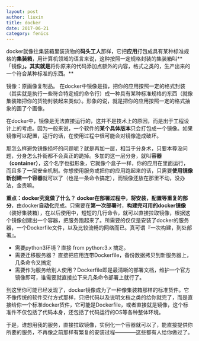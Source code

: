 ```yaml
---
layout: post
author: liuxin
title: docker
date: 2017-06-21
category: fenics
---
```


docker就像往集装箱里装货物的**码头工人**那样，它把**应用**打包成具有某种标准规格的**集装箱**，用计算机领域的语言来说，这种按照一定规格封装的集装箱叫**「镜像」**。其实就是**将你原来的代码添加点额外的内容，格式之类的，生产出来的一个符合某种标准的东西。**

镜像：原画像复制品。
在docker中镜像是指，把你的应用按照一定的格式封装（其实就是执行一些符合特定规的命令行）成一种具有某种标准规格的东西（就像集装箱把你的货物封装起来类似）。形象的说，就是把你的应用按照一定的格式抽象的画了个画像。

在docker中，镜像是无法直接运行的，这并不是技术上的原因，而是出于工程设计上的考虑。因为一般来说，一个软件的**某个具体版本**只会打包成一个镜像。如果镜像可以配置，运行的话，在使用过程中很可能会对镜像造成破坏。

那怎么样避免镜像损坏的问题呢？就是再加一层，相当于分身术，只要本尊没问题，分身怎么扑街都不会真正的跪掉。多加的这一层分身，就叫**容器（container）**，这个名字也挺形象，它就像个盒子一样，你的应用在里面运行，而且多了一层安全机制。你想使用服务或把你的应用跑起来的话，只需要**使用镜像新创建一个容器**就可以了（也是一条命令搞定），而镜像还放在那里不动，没办法，金贵嘛。

**重点：**docker究竟做了什么？
docker在部署过程中，将**安装，配置等重复的部分**，由docker**自动化**完成。只需要在**第一次部署**时，**构建完可用的docker镜像**（装好集装箱），在以后使用中，短短的几行命令，就可以直接拉取镜像，根据这个镜像创建出一个容器，把服务跑起来了。所需要的仅仅是安装了docker的服务器，一个Dockerfile文件，以及比较流畅的网络而已。真可谓『一次构建，到处部署』。

* 需要python3环境？直接 from python:3.x 搞定。
* 需要迁移服务器？ 直接把应用连带Dockerfile，备份数据拷贝到新服务器上，几条命令又搞定
* 需要作为服务给别人使用？Dockerfile即是最清晰的部署文档，维护一个官方镜像即可，谁需要就直接拉下来几条命令部署上就行了。

到这里你可能已经发现了，docker镜像成为了一种像集装箱那样的标准货件。它不像传统的软件交付方式那样，只把代码以及说明文档之类的给你就完了，而是直接给你一个标准docker货件，它可能是Dockerfile，或者直接就是镜像，这个标准件不仅包括了代码本身，还包括了代码运行的OS等各种整体环境。

于是，谁想用我的服务，直接拉取镜像，实例化一个容器就可以了，能直接提供你所要的服务，不再像之前那样有繁复的安装过程————这些都有人给你做过了。
